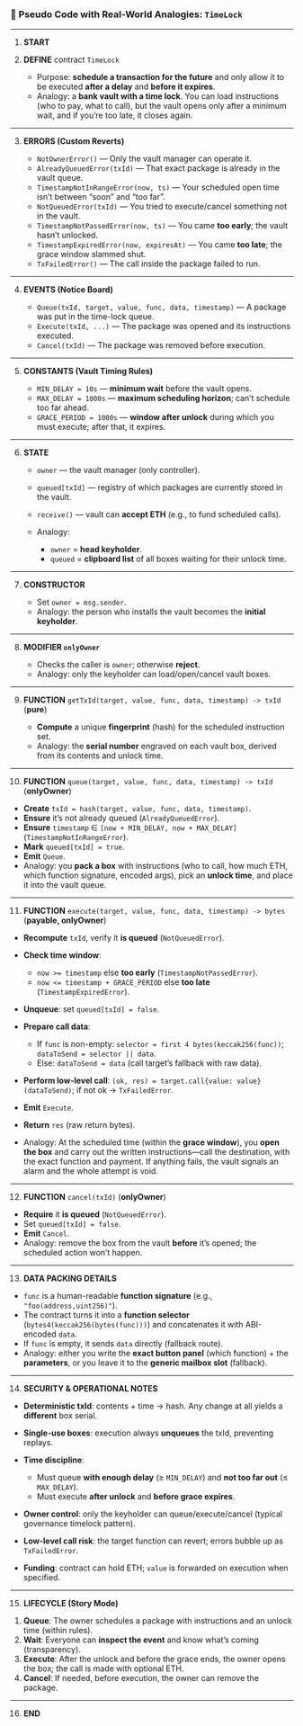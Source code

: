 ### 🧠 Pseudo Code with Real-World Analogies: `TimeLock`

---

1. **START**

2. **DEFINE** contract `TimeLock`

   - Purpose: **schedule a transaction for the future** and only allow it to be executed **after a delay** and **before it expires**.
   - Analogy: a **bank vault with a time lock**. You can load instructions (who to pay, what to call), but the vault opens only after a minimum wait, and if you’re too late, it closes again.

---

3. **ERRORS (Custom Reverts)**

   - `NotOwnerError()` — Only the vault manager can operate it.
   - `AlreadyQueuedError(txId)` — That exact package is already in the vault queue.
   - `TimestampNotInRangeError(now, ts)` — Your scheduled open time isn’t between “soon” and “too far”.
   - `NotQueuedError(txId)` — You tried to execute/cancel something not in the vault.
   - `TimestampNotPassedError(now, ts)` — You came **too early**; the vault hasn’t unlocked.
   - `TimestampExpiredError(now, expiresAt)` — You came **too late**; the grace window slammed shut.
   - `TxFailedError()` — The call inside the package failed to run.

---

4. **EVENTS (Notice Board)**

   - `Queue(txId, target, value, func, data, timestamp)` — A package was put in the time-lock queue.
   - `Execute(txId, ...)` — The package was opened and its instructions executed.
   - `Cancel(txId)` — The package was removed before execution.

---

5. **CONSTANTS (Vault Timing Rules)**

   - `MIN_DELAY = 10s` — **minimum wait** before the vault opens.
   - `MAX_DELAY = 1000s` — **maximum scheduling horizon**; can’t schedule too far ahead.
   - `GRACE_PERIOD = 1000s` — **window after unlock** during which you must execute; after that, it expires.

---

6. **STATE**

   - `owner` — the vault manager (only controller).
   - `queued[txId]` — registry of which packages are currently stored in the vault.
   - `receive()` — vault can **accept ETH** (e.g., to fund scheduled calls).
   - Analogy:

     - `owner` = **head keyholder**.
     - `queued` = **clipboard list** of all boxes waiting for their unlock time.

---

7. **CONSTRUCTOR**

   - Set `owner = msg.sender`.
   - Analogy: the person who installs the vault becomes the **initial keyholder**.

---

8. **MODIFIER `onlyOwner`**

   - Checks the caller is `owner`; otherwise **reject**.
   - Analogy: only the keyholder can load/open/cancel vault boxes.

---

9. **FUNCTION** `getTxId(target, value, func, data, timestamp) -> txId` (**pure**)

   - **Compute** a unique **fingerprint** (hash) for the scheduled instruction set.
   - Analogy: the **serial number** engraved on each vault box, derived from its contents and unlock time.

---

10. **FUNCTION** `queue(target, value, func, data, timestamp) -> txId` (**onlyOwner**)

- **Create** `txId = hash(target, value, func, data, timestamp)`.
- **Ensure** it’s not already queued (`AlreadyQueuedError`).
- **Ensure** `timestamp` ∈ `[now + MIN_DELAY, now + MAX_DELAY]` (`TimestampNotInRangeError`).
- **Mark** `queued[txId] = true`.
- **Emit** `Queue`.
- Analogy: you **pack a box** with instructions (who to call, how much ETH, which function signature, encoded args), pick an **unlock time**, and place it into the vault queue.

---

11. **FUNCTION** `execute(target, value, func, data, timestamp) -> bytes` (**payable, onlyOwner**)

- **Recompute** `txId`, verify it **is queued** (`NotQueuedError`).
- **Check time window**:

  - `now >= timestamp` else **too early** (`TimestampNotPassedError`).
  - `now <= timestamp + GRACE_PERIOD` else **too late** (`TimestampExpiredError`).

- **Unqueue**: set `queued[txId] = false`.
- **Prepare call data**:

  - If `func` is non-empty: `selector = first 4 bytes(keccak256(func))`; `dataToSend = selector || data`.
  - Else: `dataToSend = data` (call target’s fallback with raw data).

- **Perform low-level call**: `(ok, res) = target.call{value: value}(dataToSend)`; if not ok → `TxFailedError`.
- **Emit** `Execute`.
- **Return** `res` (raw return bytes).
- Analogy: At the scheduled time (within the **grace window**), you **open the box** and carry out the written instructions—call the destination, with the exact function and payment. If anything fails, the vault signals an alarm and the whole attempt is void.

---

12. **FUNCTION** `cancel(txId)` (**onlyOwner**)

- **Require** it **is queued** (`NotQueuedError`).
- Set `queued[txId] = false`.
- **Emit** `Cancel`.
- Analogy: remove the box from the vault **before** it’s opened; the scheduled action won’t happen.

---

13. **DATA PACKING DETAILS**

- `func` is a human-readable **function signature** (e.g., `"foo(address,uint256)"`).
- The contract turns it into a **function selector** (`bytes4(keccak256(bytes(func)))`) and concatenates it with ABI-encoded `data`.
- If `func` is empty, it sends `data` directly (fallback route).
- Analogy: either you write the **exact button panel** (which function) + the **parameters**, or you leave it to the **generic mailbox slot** (fallback).

---

14. **SECURITY & OPERATIONAL NOTES**

- **Deterministic txId**: contents + time → hash. Any change at all yields a **different** box serial.
- **Single-use boxes**: execution always **unqueues** the txId, preventing replays.
- **Time discipline**:

  - Must queue **with enough delay** (≥ `MIN_DELAY`) and **not too far out** (≤ `MAX_DELAY`).
  - Must execute **after unlock** and **before grace expires**.

- **Owner control**: only the keyholder can queue/execute/cancel (typical governance timelock pattern).
- **Low-level call risk**: the target function can revert; errors bubble up as `TxFailedError`.
- **Funding**: contract can hold ETH; `value` is forwarded on execution when specified.

---

15. **LIFECYCLE (Story Mode)**

1) **Queue**: The owner schedules a package with instructions and an unlock time (within rules).
2) **Wait**: Everyone can **inspect the event** and know what’s coming (transparency).
3) **Execute**: After the unlock and before the grace ends, the owner opens the box; the call is made with optional ETH.
4) **Cancel**: If needed, before execution, the owner can remove the package.

---

16. **END**
